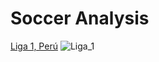 # Soccer Analysis

[Liga 1, Perú](https://liga1.pe/)
![Liga_1](https://github.com/Denilson8a/soccer_analysis/assets/164755101/e3ce2478-9a66-4159-8ab3-81c121795b2d)
